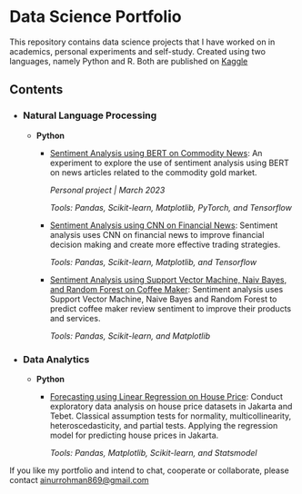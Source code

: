 # Data Science Portfolio

This repository contains data science projects that I have worked on in academics, personal experiments and self-study. Created using two languages, namely Python and R. Both are published on [Kaggle](http://kaggle.com/ainurrohmanbwx)

## Contents

- ### Natural Language Processing
   - __Python__
  
      - [Sentiment Analysis using BERT on Commodity News](https://github.com/kangnurrohman/data-science-portfolio/blob/b8dfb22d4c586dc7057316c4584f5fc14e97ff0a/Natural%20Language%20Processing/Sentiment%20Analysis/sentiment-analysis-using-bert-on-commodity-news.ipynb): An experiment to explore the use of sentiment analysis using BERT on news articles related to the commodity gold market.

         _Personal project | March 2023_ 

         _Tools: Pandas, Scikit-learn, Matplotlib, PyTorch, and Tensorflow_

      - [Sentiment Analysis using CNN on Financial News](https://github.com/kangnurrohman/data-science-portfolio/blob/b8dfb22d4c586dc7057316c4584f5fc14e97ff0a/Natural%20Language%20Processing/Sentiment%20Analysis/sentiment-analysis-using-cnn-on-financials-news.ipynb): Sentiment analysis uses CNN on financial news to improve financial decision making and create more effective trading strategies.

         _Tools: Pandas, Scikit-learn, Matplotlib, and Tensorflow_

      - [Sentiment Analysis using Support Vector Machine, Naiv Bayes, and Random Forest on Coffee Maker](https://github.com/kangnurrohman/data-science-portfolio/blob/b8dfb22d4c586dc7057316c4584f5fc14e97ff0a/Natural%20Language%20Processing/Sentiment%20Analysis/sentiment-analysis-using-svm-nb-rf-on-coffee-maker.ipynb): Sentiment analysis uses Support Vector Machine, Naive Bayes and Random Forest to predict coffee maker review sentiment to improve their products and services.

         _Tools: Pandas, Scikit-learn, and Matplotlib_

- ### Data Analytics
  
   - __Python__
      - [Forecasting using Linear Regression on House Price](https://github.com/kangnurrohman/data-science-portfolio/blob/63ce0ebd9e17af3ed714a9a862bb8de53d24b49f/Data%20Analytics/forecasting-using-linear-regression-on-house-price.ipynb): Conduct exploratory data analysis on house price datasets in Jakarta and Tebet. Classical assumption tests for normality, multicollinearity, heteroscedasticity, and partial tests. Applying the regression model for predicting house prices in Jakarta.

         _Tools: Pandas, Matplotlib, Scikit-learn, and Statsmodel_
  
If you like my portfolio and intend to chat, cooperate or collaborate, please contact [ainurrohman869@gmail.com](mailto:ainurrohman869@gmail.com)